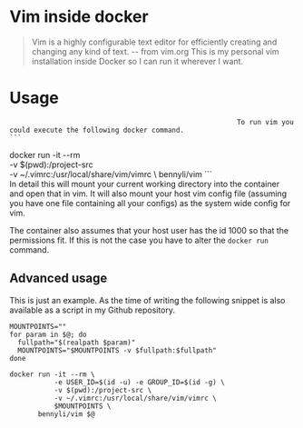 # Vim inside docker

> Vim is a highly configurable text editor for efficiently creating and changing any kind of text.
> -- from vim.org
                                                            This is my personal vim installation inside Docker so I can run it wherever I want.

# Usage
                                                            To run vim you could execute the following docker command.                                                              ```
docker run -it --rm \
           -v $(pwd):/project-src \
           -v ~/.vimrc:/usr/local/share/vim/vimrc \                    bennyli/vim                                      ```                                                         
In detail this will mount your current working directory into the container and open that in vim. It will also mount your host vim config file (assuming you have one file containing all your configs) as the system wide config for vim.

The container also assumes that your host user has the id 1000 so that the permissions fit. If this is not the case you have to alter the `docker run` command.

## Advanced usage

This is just an example. As the time of writing the following snippet is also available as a script in my Github repository.

```
MOUNTPOINTS=""
for param in $@; do
  fullpath="$(realpath $param)"
  MOUNTPOINTS="$MOUNTPOINTS -v $fullpath:$fullpath"
done

docker run -it --rm \
           -e USER_ID=$(id -u) -e GROUP_ID=$(id -g) \
           -v $(pwd):/project-src \
           -v ~/.vimrc:/usr/local/share/vim/vimrc \
           $MOUNTPOINTS \
	   bennyli/vim $@
```
